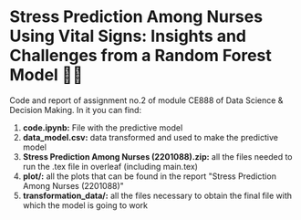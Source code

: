 # Stress Prediction Among Nurses Using Vital Signs: Insights and Challenges from a Random Forest Model 👩‍⚕️

Code and report of assignment no.2 of module CE888 of Data Science & Decision Making. In it you can find:

1. **code.ipynb:** File with the predictive model
2. **data_model.csv:** data transformed and used to make the predictive model
3. **Stress Prediction Among Nurses (2201088).zip:** all the files needed to run the .tex file in overleaf (including main.tex)
4. **plot/:** all the plots that can be found in the report "Stress Prediction Among Nurses (2201088)"
5. **transformation_data/:** all the files necessary to obtain the final file with which the model is going to work
